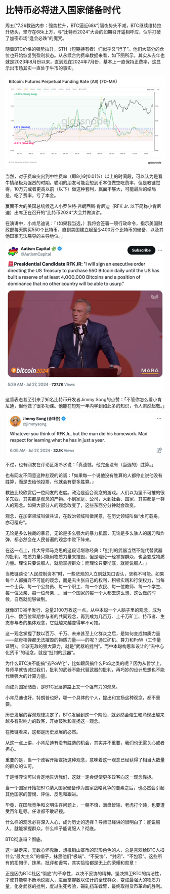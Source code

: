 # 比特币必将进入国家储备时代

周五[“7.26教链内参：强势拉升，BTC逼近68k”]隔夜势头不减，BTC继续维持拉升势头，坚守在68k上方，与“比特币2024”大会的如期召开遥相呼应，似乎打破了加密市场“逢会必跌”的魔咒。

随着BTC价格的强势拉升，STH（短期持有者）们似乎又“行了”。他们大部分的仓位也开始恢复到盈利状态。从永续合约费率数据来看，如下图所示，其实从去年也就是2023年8月份以来，直到现在2024年7月份，基本上一直保持正费率，这显示出市场其实一直处于牛市的事实。

![](2024-07-27-A01.png)

当然，对于费率突出到中性费率（即8小时0.01%）以上的时间段，可以认为是看牛情绪极为强烈的时期。聪明的朋友可能会想到币本位做空吃费率，但是教链觉得，10万刀或者更高以前（以下）做这种套利，赢面不够大，可能最后的结局是，吃了费率，亏了本金。

赢面不大的美国总统候选人小罗伯特·弗朗西斯·肯尼迪（RFK Jr. 以下简称小肯尼迪）出席正在召开的“比特币2024”大会并做演讲。

在演讲中，小肯尼迪说：「（如果我当选，）我将会签署一项行政命令，指示美国财政部每天购买550个比特币，直到美国建立起至少400万个比特币的储备，以及其他国家无法篡夺的主导地位。」

![](2024-07-27-A02.png)

这番表态甚至引来了知名比特币开发者Jimmy Song的点赞：「不管你怎么看小肯尼迪，但他做了很多功课。他能在短短一年内学到如此多的知识，令人肃然起敬。」

![](2024-07-27-A03.png)

不过，也有网友在评论区泼冷水说：「真遗憾，他完全没有（当选的）胜算。」

也有网友不同意这种悲观的论调：「如果每一个说他没有胜算的人都停止说他没有胜算，而是去给他投票，他就会有更多胜算。」

教链比较欣赏后一位网友的态度。政治是迎合观念的游戏。人们以为坚不可摧的很多东西，其实都是观念的产物。小到家庭、公司，大到社会、国家，其实都是一群人的观念。如果大部分人的观念改变了，这些东西分分钟就会改变。

观念，在加密领域叫做共识，在政治领域叫做民意，在历史领域叫做“水可载舟，亦可覆舟”。

无论是多么独裁的暴君，无论是多么强大的暴力机器，无论是多么骇人的屠刀和炸弹，都必然会在人民普遍的观念中败下阵来。

在这一点上，伟大导师马克思的这段话堪称经典：「批判的武器当然不能代替武器的批判，物质力量只能用物质力量来摧毁，但是理论一经掌握群众，也会变成物质力量。理论只要说服人，就能掌握群众；而理论只要彻底，就能说服人。」

当教链谈论“人民控制资本”时，一些悲观的人立刻就矢口否认，坚称不可能。如果每个人都摒弃不可能的观念，而是去主张自己的权利，积极实践和行使权力，当每一个士兵、每一个公务员、每一个职工、每一个农民、每一位教师、每一个学生、每一位父亲、每一位母亲…… 当一个国家的每一个人都去这么想、这么做的时候，自然就能够做到。

就像BTC减半发行、总量2100万枚这一点，从中本聪一个人脑子里的观念，成为几十、数百位早期参与者的共同观念，再到成为几百万、上千万矿工、持币者、生态参与者的集体观念，它就越来越变得牢不可摧。

这一观念掌握了数以百万、千万、未来甚至上亿群众之后，是如何变成物质力量——航母核弹都无法摧毁的物质力量——的呢？通过矿机、算力和PoW（工作量证明）。全球无敌的强大算力，就是“武器的批判”。而中本聪构思和设计的“去中心化货币”的理念，就是“批判的武器”。

为什么BTC决不能搞“去PoW化”，比如跟风搞什么PoS之类的呢？因为从哲学上，导师早就告诫过我们，批判的武器不能代替武器的批判，再巧妙的设计思想也不能代替强大的计算力量。

而成为国家储备，是BTC发展道路上又一个强有力的观念。

小肯尼迪也好，特朗普也好，哪一个具体的个人，提出和宣扬这种观念，都不重要。

历史发展的客观规律决定了，BTC发展到这一个阶段，就必然会催生和涌现出越来越多有影响力的政客，开始鼓吹和宣扬这一观念。

在教链看来，这都是历史发展的必然。

从这一点上讲，小肯尼迪有没有胜选的机会，其实并不重要，我们也无需关心或者担心。

重要的是，当一个政客开始宣扬这种观念，意味着这一观念已经获得了相当大数量的群众的认可。

于是博弈论可以肯定地告诉我们，这就一定会促使更多政客向这一观念靠拢。

当一个国家开始把BTC纳入国家储备作为国家战略竞争的要素之后，也必然会引起其他国家的警惕、评估、反思和跟进。

毕竟，在国际竞争和文明生存问题上，一朝不慎，满盘皆输，老虎打个盹，也要遭受百年耻辱。任谁都不敢轻视。

什么样的观念必将深入人心，成为历史的选择？导师已经讲的很明白了：能说服人，就能掌握群众。什么样子能说服人？彻底。

BTC彻底吗？彻底。

这一路走来，无数心怀鬼胎、想推销山寨币的形形色色的人，总是喜欢给BTC人扣什么“最大主义”的帽子，抹黑他们“极端”、“不妥协”、“封闭”、“不包容”。这些所有的扣帽子、抹黑、批评和谩骂，其实恰恰都是无上的荣耀和勋章！

正是因为BTC社区“彻底”的革命性，以决不妥协的精神，坚决捍卫BTC的纯洁性，才使其能够不断地说服人，进而掌握数以亿计的全球群众，变成最强大的物质力量，化身武器的批判，度过生死考验，碾轧挡车螳臂，最终取得货币革命的胜利。
